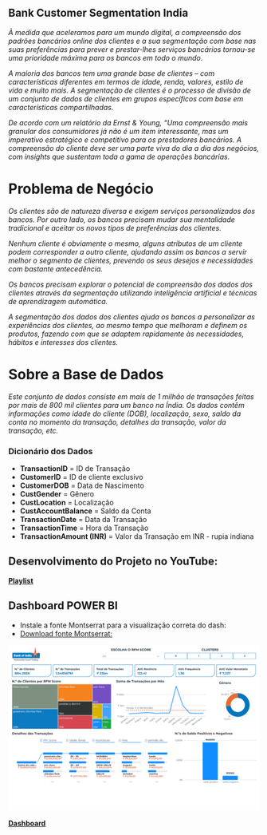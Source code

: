 ## Bank Customer Segmentation India

*À medida que aceleramos para um mundo digital, a compreensão dos padrões bancários online dos clientes e a sua segmentação com base nas suas preferências para prever e prestar-lhes serviços bancários tornou-se uma prioridade máxima para os bancos em todo o mundo.*

*A maioria dos bancos tem uma grande base de clientes – com características diferentes em termos de idade, renda, valores, estilo de vida e muito mais. A segmentação de clientes é o processo de divisão de um conjunto de dados de clientes em grupos específicos com base em características compartilhadas.*

*De acordo com um relatório da Ernst & Young, “Uma compreensão mais granular dos consumidores já não é um item interessante, mas um imperativo estratégico e competitivo para os prestadores bancários. A compreensão do cliente deve ser uma parte viva do dia a dia dos negócios, com insights que sustentam toda a gama de operações bancárias.*

# Problema de Negócio

*Os clientes são de natureza diversa e exigem serviços personalizados dos bancos. Por outro lado, os bancos precisam mudar sua mentalidade tradicional e aceitar os novos tipos de preferências dos clientes.*

*Nenhum cliente é obviamente o mesmo, alguns atributos de um cliente podem corresponder a outro cliente, ajudando assim os bancos a servir melhor o segmento de clientes, prevendo os seus desejos e necessidades com bastante antecedência.*

*Os bancos precisam explorar o potencial de compreensão dos dados dos clientes através da segmentação utilizando inteligência artificial e técnicas de aprendizagem automática.*

*A segmentação dos dados dos clientes ajuda os bancos a personalizar as experiências dos clientes, ao mesmo tempo que melhoram e definem os produtos, fazendo com que se adaptem rapidamente às necessidades, hábitos e interesses dos 
clientes.*

# Sobre a Base de Dados

*Este conjunto de dados consiste em mais de 1 milhão de transações feitas por mais de 800 mil clientes para um banco na Índia. Os dados contêm informações como idade do cliente (DOB), localização, sexo, saldo da conta no momento da transação, detalhes da transação, valor da transação, etc.*

### Dicionário dos Dados

- __TransactionID__ = ID de Transação
- __CustomerID__ = ID de cliente exclusivo
- __CustomerDOB__ = Data de Nascimento
- __CustGender__ = Gênero
- __CustLocation__ = Localização
- __CustAccountBalance__ = Saldo da Conta
- __TransactionDate__ = Data da Transação
- __TransactionTime__ = Hora da Transação
- __TransactionAmount (INR)__ = Valor da Transação em INR - rupia indiana

## Desenvolvimento do Projeto no YouTube:
[**Playlist**](https://youtube.com/playlist?list=PL8FkLNPUsnqh6zspdcv849vl2LqSrr9VC&si=vOFXT38xQFbhNJds)

## Dashboard POWER BI
- Instale a fonte Montserrat para a visualização correta do dash:
- [Download fonte Montserrat:](https://fonts.google.com/specimen/Montserrat)

[<img src="/images/powerbi.png">](https://app.powerbi.com/view?r=eyJrIjoiMWJlYWViNmEtMjc4MC00YzZmLWIyNWYtMTdiMzI4NjM2ZDNhIiwidCI6IjZjY2E5MGExLTkzYTAtNDNlYS05YTA0LTZjZDU3MmFiZjlmMCJ9)

[**Dashboard**](https://app.powerbi.com/view?r=eyJrIjoiMWJlYWViNmEtMjc4MC00YzZmLWIyNWYtMTdiMzI4NjM2ZDNhIiwidCI6IjZjY2E5MGExLTkzYTAtNDNlYS05YTA0LTZjZDU3MmFiZjlmMCJ9)
